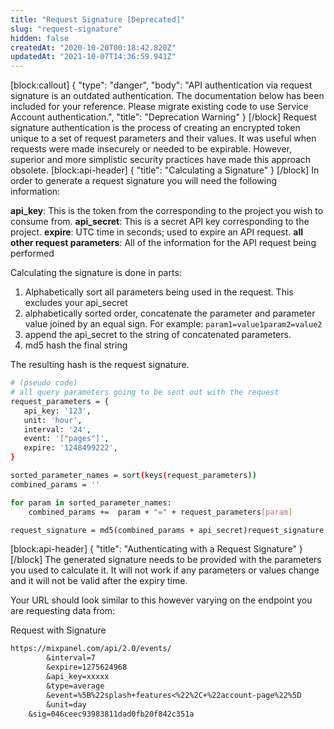 ```yaml
---
title: "Request Signature [Deprecated]"
slug: "request-signature"
hidden: false
createdAt: "2020-10-20T00:18:42.820Z"
updatedAt: "2021-10-07T14:36:59.941Z"
---
```

[block:callout]
{
  "type": "danger",
  "body": "API authentication via request signature is an outdated authentication. The documentation below has been included for your reference. Please migrate existing code to use Service Account authentication.",
  "title": "Deprecation Warning"
}
[/block]
Request signature authentication is the process of creating an encrypted token unique to a set of request parameters and their values. It was useful when requests were made insecurely or needed to be expirable. However, superior and more simplistic security practices have made this approach obsolete.
[block:api-header]
{
  "title": "Calculating a Signature"
}
[/block]
In order to generate a request signature you will need the following information:

**api_key**: This is the token from the corresponding to the project you wish to consume from.
**api_secret**: This is a secret API key corresponding to the project.
**expire**: UTC time in seconds; used to expire an API request.
**all other request parameters**: All of the information for the API request being performed

Calculating the signature is done in parts:
1) Alphabetically sort all parameters being used in the request. This excludes your api_secret
2) alphabetically sorted order, concatenate the parameter and parameter value joined by an equal sign. For example: `param1=value1param2=value2` 
2) append the api_secret to the string of concatenated parameters.
3) md5 hash the final string

The resulting hash is the request signature.

```sh
# (pseudo code)
# all query parameters going to be sent out with the request
request_parameters = {
   api_key: '123',
   unit: 'hour',
   interval: '24',
   event: '["pages"]',
   expire: '1248499222',
}

sorted_parameter_names = sort(keys(request_parameters))
combined_params = ''

for param in sorted_parameter_names:
	combined_params += 	param + "=" + request_parameters[param]

request_signature = md5(combined_params + api_secret)request_signature = md5(combined_params + api_secret)
```

[block:api-header]
{
  "title": "Authenticating with a Request Signature"
}
[/block]
The generated signature needs to be provided with the parameters you used to calculate it. It will not work if any parameters or values change and it will not be valid after the expiry time.

Your URL should look similar to this however varying on the endpoint you are requesting data from:

Request with Signature
```txt
https://mixpanel.com/api/2.0/events/
		&interval=7
		&expire=1275624968
		&api_key=xxxxx
		&type=average
		&event=%5B%22splash+features<%22%2C+%22account-page%22%5D
		&unit=day
    &sig=046ceec93983811dad0fb20f842c351a
```
